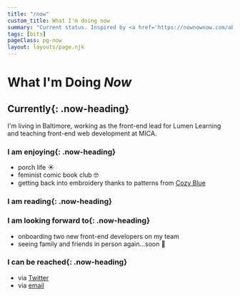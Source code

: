 ```yaml
---
title: "/now"
custom_title: What I'm doing now
summary: "Current status. Inspired by <a href='https://nownownow.com/about'>https://nownownow.com/about</a>."
tags: [bits]
pageClass: pg-now
layout: layouts/page.njk
---
```


<h1 class="page-heading page-heading--alt">What I'm Doing <em class="u-block">Now</em></h1>

<section class="now-section">

## Currently{: .now-heading}
I'm living in Baltimore, working as the front-end lead for Lumen Learning and teaching front-end web development at MICA.

</section>

<section class="now-section">

### I am enjoying{: .now-heading}

- porch life ☀️
- feminist comic book club 🤓
- getting back into embroidery thanks to patterns from [Cozy Blue](https://cozybluehandmade.com/)

</section>

<section class="now-section">

### I am reading{: .now-heading}

<div id="gr_grid_widget_1614689911"></div>
<script src="https://www.goodreads.com/review/grid_widget/50922548.Angelique's%20currently-reading%20book%20montage?cover_size=medium&hide_link=true&hide_title=true&num_books=20&order=d&shelf=currently-reading&sort=date_updated&widget_id=1614690981" type="text/javascript" charset="utf-8"></script>

</section>

<section class="now-section">

### I am looking forward to{: .now-heading}

- onboarding two new front-end developers on my team
- seeing family and friends in person again...soon 👀

</section>

<section class="now-section">

### I can be reached{: .now-heading}

- via [Twitter](http://twitter.com/messypixels)
- via [email](mailto:hello@angeliqueweger.com)

</section>
